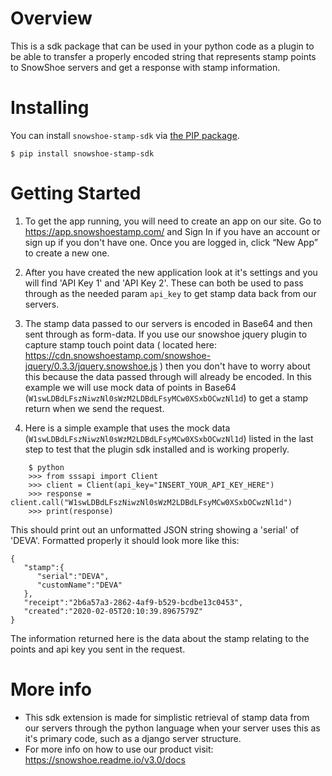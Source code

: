 # Overview
This is a sdk package that can be used in your python code as a plugin to be able to transfer a properly encoded string that represents stamp points to SnowShoe servers and get a response with stamp information.

# Installing

You can install `snowshoe-stamp-sdk` via [the PIP package](https://pypi.org/project/snowshoe-stamp-sdk/). 

    $ pip install snowshoe-stamp-sdk

# Getting Started

1. To get the app running, you will need to create an app on our site. Go to https://app.snowshoestamp.com/ and Sign In if you have an account or sign up if you don't have one. Once you are logged in, click “New App” to create a new one.

2. After you have created the new application look at it's settings and you will find 'API Key 1' and 'API Key 2'. These can both be used to pass through as the needed param `api_key` to get stamp data back from our servers.

3. The stamp data passed to our servers is encoded in Base64 and then sent through as form-data. If you use our snowshoe jquery plugin to capture stamp touch point data ( located here: https://cdn.snowshoestamp.com/snowshoe-jquery/0.3.3/jquery.snowshoe.js ) then you don't have to worry about this because the data passed through will already be encoded. In this example we will use mock data of points in Base64 (`W1swLDBdLFszNiwzNl0sWzM2LDBdLFsyMCw0XSxbOCwzNl1d`) to get a stamp return when we send the request.

4. Here is a simple example that uses the mock data (`W1swLDBdLFszNiwzNl0sWzM2LDBdLFsyMCw0XSxbOCwzNl1d`) listed in the last step to test that the plugin sdk installed and is working properly.

```
    $ python
    >>> from sssapi import Client
    >>> client = Client(api_key="INSERT_YOUR_API_KEY_HERE")
    >>> response = client.call("W1swLDBdLFszNiwzNl0sWzM2LDBdLFsyMCw0XSxbOCwzNl1d")
    >>> print(response)
```

This should print out an unformatted JSON string showing a 'serial' of 'DEVA'. Formatted properly it should look more like this:

```
{
   "stamp":{
      "serial":"DEVA",
      "customName":"DEVA"
   },
   "receipt":"2b6a57a3-2862-4af9-b529-bcdbe13c0453",
   "created":"2020-02-05T20:10:39.8967579Z"
}
```

The information returned here is the data about the stamp relating to the points and api key you sent in the request.

# More info

- This sdk extension is made for simplistic retrieval of stamp data from our servers through the python language when your server uses this as it's primary code, such as a django server structure.
- For more info on how to use our product visit: 
    https://snowshoe.readme.io/v3.0/docs
